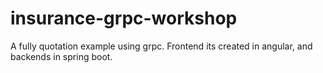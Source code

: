 # insurance-grpc-workshop
A fully quotation example using grpc. Frontend its created in angular, and backends in spring boot.
